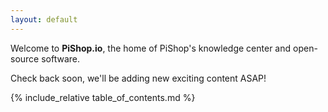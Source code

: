 ```yaml
---
layout: default
---
```


Welcome to **PiShop.io**, the home of PiShop's knowledge center and open-source software.

Check back soon, we'll be adding new exciting content ASAP!

{% include_relative table_of_contents.md %}